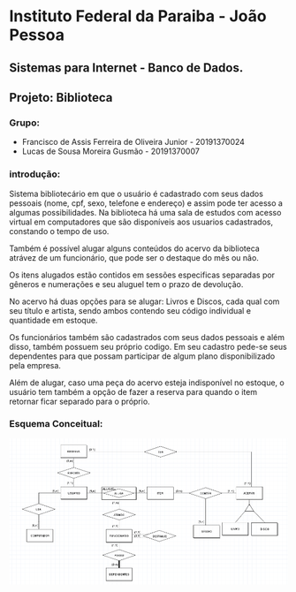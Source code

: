 # Instituto Federal da Paraiba - João Pessoa
## Sistemas para Internet - Banco de Dados.
## Projeto: Biblioteca

### Grupo:
- Francisco de Assis Ferreira de Oliveira Junior - 20191370024
- Lucas de Sousa Moreira Gusmão - 20191370007

### introdução:

Sistema bibliotecário em que o usuário é cadastrado com seus dados pessoais (nome, cpf, sexo, telefone e endereço) e assim pode ter acesso a algumas possibilidades. Na biblioteca há uma sala de estudos com acesso virtual em computadores que são disponíveis aos usuarios cadastrados, constando o tempo de uso.

Também é possível alugar alguns conteúdos do acervo da biblioteca atrávez de um funcionário, que pode ser o destaque do mês ou não.

Os itens alugados estão contidos em sessões especificas separadas por gêneros e numerações e seu aluguel tem o prazo de devolução.

No acervo há duas opções para se alugar: Livros e Discos, cada qual com seu título e artista, sendo ambos contendo seu código individual e quantidade em estoque.

Os funcionários também são cadastrados com seus dados pessoais e além disso, também possuem seu próprio codigo. Em seu cadastro pede-se seus dependentes para que possam participar de algum plano disponibilizado pela empresa.

Além de alugar, caso uma peça do acervo esteja indisponível no estoque, o usuário tem também a opção de fazer a reserva para quando o item retornar ficar separado para o próprio.

### Esquema Conceitual:

![](https://github.com/fafojunior/biblioteca/blob/master/Modelo%20Conceitual/er.png)
